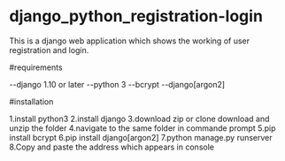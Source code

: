# django_python_registration-login
This is a django web application which shows the working of user registration and login.

#requirements

--django 1.10 or later
--python 3
--bcrypt
--django[argon2]

#installation

1.install python3
2.install django
3.download zip or clone download and unzip the folder
4.navigate to the same folder in commande prompt
5.pip install bcrypt
6.pip install django[argon2]
7.python manage.py runserver
8.Copy and paste the address which appears in console
